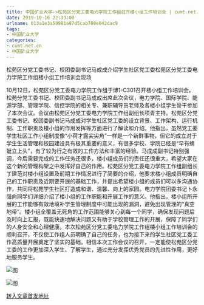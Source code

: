 ```yaml
---
title: 中国矿业大学->松苑区分党工委电力学院工作组召开楼小组工作培训会 | cumt.net.cn
date: 2019-10-16 22:33:00
urlname: 013a1e3a59981a87d5cab708e042dac9
tags: 
- 中国矿业大学
categories:
- cumt.net.cn
- 中国矿业大学
---
```

松苑区分党工委书记、校团委副书记马成成介绍学生社区党工委松苑区分党工委电力学院工作组楼小组工作培训会现场

10月12日，松苑区分党工委电力学院工作组于博1-C301召开楼小组工作培训会。松苑分党工委书记、校团委副书记马成成出席此次会议，电力学院、国际学院、能源学部、管理学院、信控学院的相关专、兼职辅导员老师及各楼小组学生骨干参加了本次会议。会议由松苑区分党工委电力学院工作组副组长项青主持。松苑区分党工委书记、校团委副书记马成成对学生社区党工委的设立背景、工作架构、运行机制、工作职责及楼小组的作用发挥等方面进行了解读和介绍。他指出，虽然党工委学生社区工作小组制度像“小荷才露尖尖角”一样是一个新鲜事物，但它的成立对于学生生活管理和校园建设具有极其重要的意义，有很多学校、学院已经是“早有蜻蜓立上头”，有了较为行之有效的工作方法和丰富的经验。马成成副书记特别强调，今后需要完成的工作任务还很多，楼小组成员们的责任还很重大，希望大家在这个新的管理构架之中发挥好自己的作用。松苑区分党工委电力学院工作组副组长丁建范对楼小组设置及前期工作情况进行了简要的介绍，他要求楼小组成员明确自己的工作职责及近期要开展的基础工作，并提出希望楼小组的成员们可以多沟通协作，共同将松苑学生社区打造成和谐、温馨、向上的家园。电力学院团委书记卜永强向同学们详细介绍了楼小组的工作职能和开展工作的意义。他指出，楼小组所开展的工作能够有效地填补学生管理制度中可能出现的漏洞，避免出现管理的“真空地带”。楼小组全覆盖无死角的工作范围能够关心到每一个同学，确保发现问题后及时向上汇报，既能快速地解决问题又有助于学校管理工作的开展，保障了同学们的人身安全和心理健康。本次松苑区分党工委电力学院工作组楼小组工作培训会的顺利召开，不仅使工作组人员明确了自己的任务，也为接下来的学生社区党工委工作高质量开展奠定了坚实的基础。相信本次工作会议的召开，一定能使松苑区分党工委的工作更加深入学生、了解学生，通过充分发挥优秀党员的先进性作用，更好地服务学生。

![图](http://xwzx.cumt.edu.cn/_upload/article/images/b9/ef/e1c074ec44b0b86f6c711511ba7e/e8c74fca-0122-454f-834f-cee3905dad1b.jpg)

![图](http://xwzx.cumt.edu.cn/_upload/article/images/b9/ef/e1c074ec44b0b86f6c711511ba7e/8acc810e-6518-4d6b-86e3-857ae7e525f1.jpg)

[转入文章首发地址](http://xwzx.cumt.edu.cn/50/c8/c523a544968/page.htm)